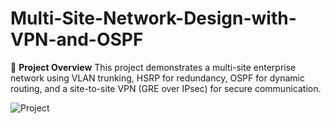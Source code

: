 # Multi-Site-Network-Design-with-VPN-and-OSPF

🚀 **Project Overview**
This project demonstrates a multi-site enterprise network using VLAN trunking, HSRP for redundancy, OSPF for dynamic routing, and a site-to-site VPN (GRE over IPsec) for secure communication.

![Project](https://github.com/user-attachments/assets/871baf79-f445-4d9d-8a94-b4ac30357cf6)

